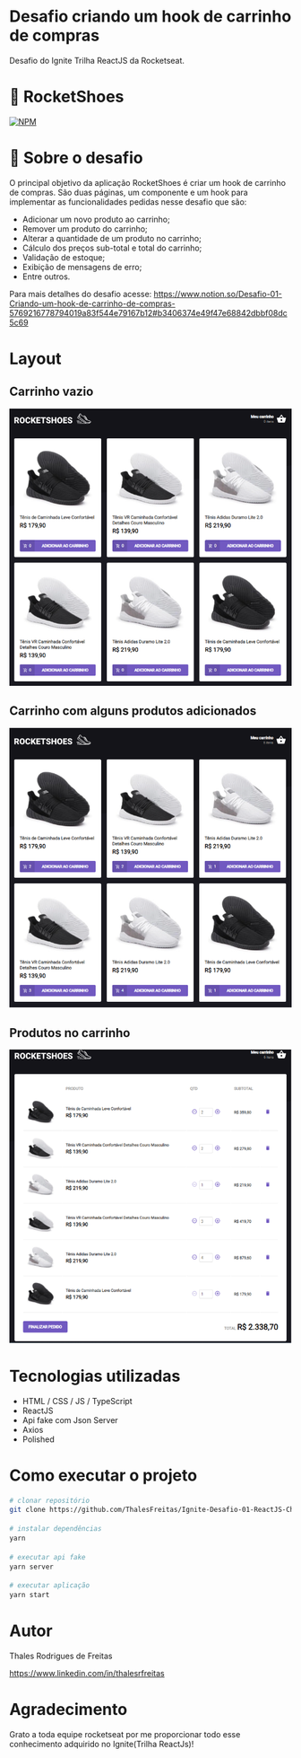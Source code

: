 
# Desafio criando um hook de carrinho de compras
Desafio do Ignite Trilha ReactJS da Rocketseat.

 # 👞 RocketShoes
[![NPM](https://img.shields.io/npm/l/react)](https://github.com/ThalesFreitas/Ignite-Desafio-01-ReactJS-Chapter-II/blob/master/LICENSE) 

# 🚀 Sobre o desafio
O principal objetivo da aplicação RocketShoes é criar um hook de carrinho de compras. São duas páginas, um componente e um hook 
para implementar as funcionalidades pedidas nesse desafio que são:

- Adicionar um novo produto ao carrinho;
- Remover um produto do carrinho;
- Alterar a quantidade de um produto no carrinho;
- Cálculo dos preços sub-total e total do carrinho;
- Validação de estoque;
- Exibição de mensagens de erro;
- Entre outros.

Para mais detalhes do desafio acesse: https://www.notion.so/Desafio-01-Criando-um-hook-de-carrinho-de-compras-5769216778794019a83f544e79167b12#b3406374e49f47e68842dbbf08dc5c69

# Layout

## Carrinho vazio

![Carrinho Vazio](https://github.com/ThalesFreitas/Ignite-Desafio-01-ReactJS-Chapter-II/blob/master/assets/img1.png)

## Carrinho com alguns produtos adicionados

![Carrinho Cheio](https://github.com/ThalesFreitas/Ignite-Desafio-01-ReactJS-Chapter-II/blob/master/assets/img2.png)

## Produtos no carrinho

![Total de produtos](https://github.com/ThalesFreitas/Ignite-Desafio-01-ReactJS-Chapter-II/blob/master/assets/img3.png)


# Tecnologias utilizadas
- HTML / CSS / JS / TypeScript
- ReactJS
- Api fake com Json Server
- Axios
- Polished

# Como executar o projeto

```bash
# clonar repositório
git clone https://github.com/ThalesFreitas/Ignite-Desafio-01-ReactJS-Chapter-II

# instalar dependências
yarn

# executar api fake
yarn server

# executar aplicação
yarn start

```

# Autor

Thales Rodrigues de Freitas

https://www.linkedin.com/in/thalesrfreitas

# Agradecimento
Grato a toda equipe rocketseat por me proporcionar todo esse conhecimento adquirido no Ignite(Trilha ReactJs)!
